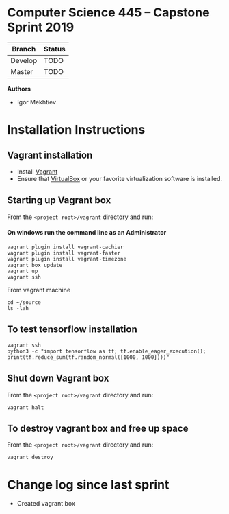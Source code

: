 # Computer Science 445 – Capstone Sprint 2019


| Branch  | Status |
| ------------- | ------------- |
| Develop  | TODO  |
| Master  | TODO |



**Authors**
- Igor Mekhtiev

# Installation Instructions


## Vagrant installation

- Install  [Vagrant](https://www.vagrantup.com/downloads.html)
- Ensure that [VirtualBox](http://www.oracle.com/technetwork/server-storage/virtualbox/downloads/index.html) or your favorite virtualization software is installed.

## Starting up Vagrant box

From the `<project root>/vagrant` directory and run:
#### On windows run the command line as an Administrator

```
vagrant plugin install vagrant-cachier
vagrant plugin install vagrant-faster
vagrant plugin install vagrant-timezone
vagrant box update
vagrant up
vagrant ssh
```

From vagrant machine
```
cd ~/source
ls -lah
```

## To test tensorflow installation

```
vagrant ssh
python3 -c "import tensorflow as tf; tf.enable_eager_execution(); print(tf.reduce_sum(tf.random_normal([1000, 1000])))"
```

## Shut down Vagrant box

From the `<project root>/vagrant` directory and run:
```
vagrant halt
```

## To destroy vagrant box and free up space

From the `<project root>/vagrant` directory and run:
```
vagrant destroy
```


# Change log since last sprint

* Created vagrant box
